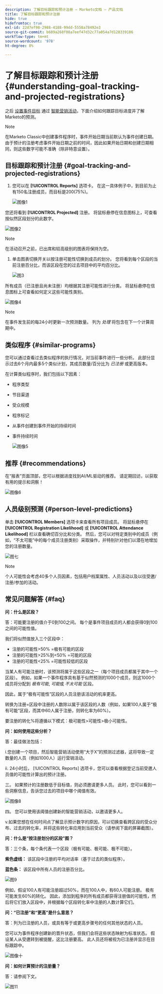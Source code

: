 ```yaml
---
description: 了解目标跟踪和预计注册 — Marketo文档 — 产品文档
title: 了解目标跟踪和预计注册
hide: true
hidefromtoc: true
exl-id: 22d7ef98-2988-4188-99dd-5558a78492e3
source-git-commit: b609a268f08a7eef47d32c77a054a7d120339186
workflow-type: tm+mt
source-wordcount: '978'
ht-degree: 0%

---
```


# 了解目标跟踪和预计注册 {#understanding-goal-tracking-and-projected-registrations}

之后 [设置事件目标](/help/marketo/product-docs/marketo-sky/setting-event-goals.md) 通过 [智能营销活动](/help/marketo/product-docs/core-marketo-concepts/smart-campaigns/creating-a-smart-campaign/create-a-new-smart-campaign.md)，下面介绍如何跟踪目标进度并了解Marketo的预测。

>[!NOTE]
>
>在Marketo Classic中创建事件程序时，事件开始日期当前默认为事件创建日期。 由于预计的注册考虑事件开始日期之前的时间，因此如果开始日期和创建日期相同，则这些数字可能不准确（除非特意设置）。

## 目标跟踪和预计注册 {#goal-tracking-and-projected-registrations}

1. 您可以在 **[!UICONTROL Reports]** 选项卡。 在这一具体例子中，到目前为止有150名注册成员，而目标是200(75%)。

   ![图像1](assets/understanding-goal-tracking-and-projected-registrations-1.png)

您还将看到 **[!UICONTROL Projected]** 注册。 将鼠标悬停在信息图标上，可查看按似然区段划分的此数字。

![图像2](assets/understanding-goal-tracking-and-projected-registrations-2.png)

>[!NOTE]
>
>在活动召开之前，已出席和较高级别的图表将保持为空。

1. 单击图表切换开关以按注册可能性切换到成员的划分。 您将看到每个区段的当前注册百分比，而该区段在您的过去项目中的平均百分比。

   ![图3](assets/understanding-goal-tracking-and-projected-registrations-3.png)

所有成员（已注册且尚未注册）均根据其注册可能性进行分类。 将鼠标悬停在信息图标上可查看如何定义这些可能性类别。

![图像4](assets/understanding-goal-tracking-and-projected-registrations-4.png)

>[!NOTE]
>
>在事件发生前的每24小时更新一次预测数量。 列为 _处理_ 将包含在下一个计算周期中。

## 类似程序 {#similar-programs}

您可以通过查看过去类似程序的执行情况，对当前事件进行一些分析。 此部分显示过去6个月内最多5个类似计划，其成员数量/百分比为 _已注册_ 或更高版本。

在计算类似程序时，我们包括以下因素：

* 程序类型
* 节目渠道
* 受众规模
* 程序标记
* 从事件创建到事件开始的持续时间
* 事件持续时间

   ![图像5](assets/understanding-goal-tracking-and-projected-registrations-5.png)

## 推荐 {#recommendations}

在“报表”页面顶部，您可以根据进度找到AI/ML驱动的推荐。 请定期回访，以获取有用的提示和洞察！

![图像6](assets/understanding-goal-tracking-and-projected-registrations-6.png)

## 人员级别预测 {#person-level-predictions}

单击 **[!UICONTROL Members]** 选项卡来查看所有项目成员。 将鼠标悬停在 **[!UICONTROL Registration Likelihood]** 或 **[!UICONTROL Attendance Likelihood]** 栏以查看确切百分比和分类。 然后，您可以对特定类别中的成员（例如，“不太可能”中的每个成员注册类别）采取操作，并特别针对他们以潜在地增加您的注册数量。

![图七](assets/understanding-goal-tracking-and-projected-registrations-7.png)

>[!NOTE]
>
>个人可能性会考虑40多个人员因素，包括用户档案属性、人员活动以及以往受邀/注册/参加的活动。

## 常见问题解答 {#faq}

**问：什么是区段？**

答：可能要注册的值介于0到100之间。 每个是事件项目成员的人都会获得0到100之间的可能性值。

我们将似然值放入三个区段中：

* 注册的可能性>50% =极有可能的区段
* 注册的可能性>25%到&lt;50% =可能的区段
* 注册的可能性&lt;25% =可能性较低的区段

当某人有可能注册时，该预测将属于这些区段之一（每个项目成员都属于其中一个区段）。 例如，如果一个事件程序具有基于似然预测的1000个成员，则这1000个成员将分配到 _极有可能_, _可能_&#x200B;或 _不太可能_ 区段。

因此，属于“极有可能性”区段的人员注册该活动的机率更高。

转换为注册=区段中注册的人数除以属于该区段的人数（例如，如果100人属于“极有可能”区段，而其中60人属于注册，则转化率为60%）。

要注册的转化%将遵循以下模式：极可能性>可能性>极小可能性。

**问：如何使用这些分析？**

答：最佳做法包括：

i.您创建一个项目，然后智能营销活动使用“大于X”的预测过滤器，这将导致一定数量的人员（例如1000人）运行营销活动。

ii. 24小时后， [!UICONTROL Reports] 选项卡，您可以查看根据登记当前受邀人员值的可能性计算出的预计注册。

三。 如果预计的注册数低于目标值，则必须邀请更多人员。 此时，您可以看到一些洞察信息，告诉您过去的项目中哪个阈值有效。

![图像8](assets/understanding-goal-tracking-and-projected-registrations-8.png)

四。 您可以使用该阈值创建新的智能营销活动，以邀请更多人。

v.如果您想在任何时间点了解显示预计数字的原因，可以切换查看跨区段的受众分布、过去的转化率，并将这些转化率应用到当前受众（请参阅下面的屏幕截图）。

**问：什么是“按注册划分的区段”图？**

答：三个条，每个条代表一个区段（极有可能、极可能、极不可能）。

**紫色虚线：** 该区段中注册的平均对话率（基于过去的类似程序）。

**蓝色条：** 该区段中所有人员的注册百分比。

![图9](assets/understanding-goal-tracking-and-projected-registrations-9.png)

例如，假设100人有可能注册超过50%，而在100人中，有60人可能注册。 极有可能发生60%的转化。 因此，添加到程序的所有成员都获得注册值的可能性，然后将它们放入区段中，并根据每个区段转化率中注册的人数计算它们。

**问：“已注册”和“更高”是什么意思？**

答：列为已注册的人员，或具有等于或更高步骤号的任何其他状态的人员。

您可以为事件程序创建新的晋升状态，但我们会将这些状态映射为标准状态。 假设某人从受邀转到被提醒，这比注册要高。 此人员还将被视为已注册并显示在目标跟踪中。

![图像十](assets/understanding-goal-tracking-and-projected-registrations-10.png)

**问：如何计算预计的注册量？**

答：请参阅下文。

![图11](assets/understanding-goal-tracking-and-projected-registrations-11.png)

